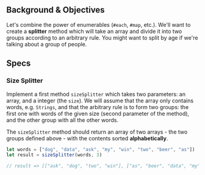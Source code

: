 ## Background & Objectives

Let's combine the power of enumerables (`#each`, `#map`, etc.). We'll want to create a **splitter** method which will take an array and divide it into two groups according to an arbitrary rule. You might want to split by age if we're talking about a group of people.

## Specs

### Size Splitter

Implement a first method `sizeSplitter` which takes two parameters: an array, and a integer (the `size`). We will assume that the array only contains words, e.g. `Strings`, and that the arbitrary rule is to form two groups: the first one with words of the given size (second parameter of the method), and the other group with all the other words.

The `sizeSplitter` method should return an array of two arrays - the two groups defined above - with the contents sorted **alphabetically**.

```javascript
let words = ["dog", "data", "ask", "my", "win", "two", "beer", "as"])
let result = sizeSplitter(words, 3)

// result => [["ask", "dog", "two", "win"], ["as", "beer", "data", "my"]]
```